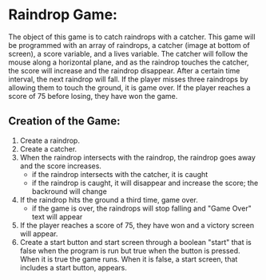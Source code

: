 Raindrop Game:
==============
The object of this game is to catch raindrops with a catcher. This game will be programmed with an array of raindrops, a catcher (image at bottom of screen), a score variable, and a lives variable. The catcher will follow the mouse along a horizontal plane, and as the raindrop touches the catcher, the score will increase and the raindrop disappear. After a certain time interval, the next raindrop will fall. If the player misses three raindrops by allowing them to touch the ground, it is game over. If the player reaches a score of 75 before losing, they have won the game.

Creation of the Game:
--------------------
1. Create a raindrop.
2. Create a catcher.
3. When the raindrop intersects with the raindrop, the raindrop goes away and the score increases.
	* if the raindrop intersects with the catcher, it is caught
	* if the raindrop is caught, it will disappear and increase the score; the backround will change
4. If the raindrop hits the ground a third time, game over.
	* if the game is over, the raindrops will stop falling and "Game Over" text will appear
5. If the player reaches a score of 75, they have won and a victory screen will appear.
6. Create a start button and start screen through a boolean "start" that is false when the program is run but true when the button is pressed. When it is true the game runs. When it is false, a start screen, that includes a start button, appears.
	
	

